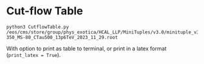 # Cut-flow Table

```
python3 CutflowTable.py /eos/cms/store/group/phys_exotica/HCAL_LLP/MiniTuples/v3.0/minituple_v3.0_LLP_MC_ggH_HToSSTobbbb_MH-350_MS-80_CTau500_13p6TeV_2023_11_29.root
```
With option to print as table to terminal, or print in a latex format (`print_latex = True`). 